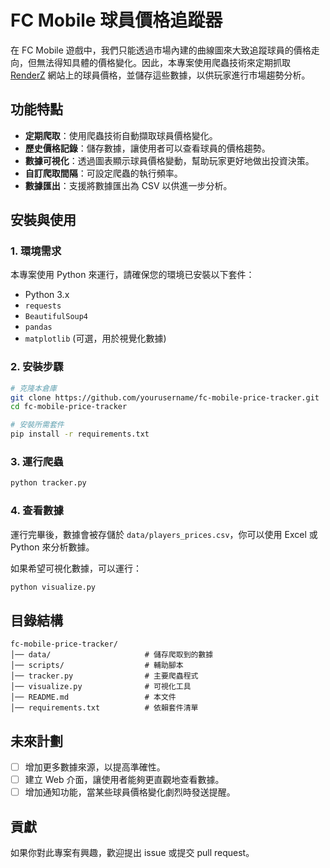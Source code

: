 # FC Mobile 球員價格追蹤器

在 FC Mobile 遊戲中，我們只能透過市場內建的曲線圖來大致追蹤球員的價格走向，但無法得知具體的價格變化。因此，本專案使用爬蟲技術來定期抓取 [RenderZ](https://renderz.app/) 網站上的球員價格，並儲存這些數據，以供玩家進行市場趨勢分析。

## 功能特點
- **定期爬取**：使用爬蟲技術自動擷取球員價格變化。
- **歷史價格記錄**：儲存數據，讓使用者可以查看球員的價格趨勢。
- **數據可視化**：透過圖表顯示球員價格變動，幫助玩家更好地做出投資決策。
- **自訂爬取間隔**：可設定爬蟲的執行頻率。
- **數據匯出**：支援將數據匯出為 CSV 以供進一步分析。

## 安裝與使用
### 1. 環境需求
本專案使用 Python 來運行，請確保您的環境已安裝以下套件：
- Python 3.x
- `requests`
- `BeautifulSoup4`
- `pandas`
- `matplotlib` (可選，用於視覺化數據)

### 2. 安裝步驟
```bash
# 克隆本倉庫
git clone https://github.com/yourusername/fc-mobile-price-tracker.git
cd fc-mobile-price-tracker

# 安裝所需套件
pip install -r requirements.txt
```

### 3. 運行爬蟲
```bash
python tracker.py
```

### 4. 查看數據
運行完畢後，數據會被存儲於 `data/players_prices.csv`，你可以使用 Excel 或 Python 來分析數據。

如果希望可視化數據，可以運行：
```bash
python visualize.py
```

## 目錄結構
```
fc-mobile-price-tracker/
│── data/                     # 儲存爬取到的數據
│── scripts/                  # 輔助腳本
│── tracker.py                # 主要爬蟲程式
│── visualize.py              # 可視化工具
│── README.md                 # 本文件
│── requirements.txt          # 依賴套件清單
```

## 未來計劃
- [ ] 增加更多數據來源，以提高準確性。
- [ ] 建立 Web 介面，讓使用者能夠更直觀地查看數據。
- [ ] 增加通知功能，當某些球員價格變化劇烈時發送提醒。

## 貢獻
如果你對此專案有興趣，歡迎提出 issue 或提交 pull request。

